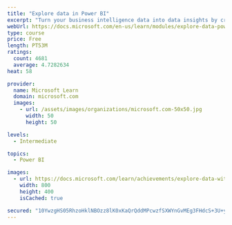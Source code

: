 ```yaml
---
title: "Explore data in Power BI"
excerpt: "Turn your business intelligence data into data insights by creating and configuring Power BI dashboards."
webUrl: https://docs.microsoft.com/en-us/learn/modules/explore-data-power-bi/
type: course
price: Free
length: PT53M
ratings:
  count: 4681
  average: 4.7282634
heat: 58

provider:
  name: Microsoft Learn
  domain: microsoft.com
  images:
    - url: /assets/images/organizations/microsoft.com-50x50.jpg
      width: 50
      height: 50

levels:
  - Intermediate

topics:
  - Power BI

images:
  - url: https://docs.microsoft.com/learn/achievements/explore-data-with-power-bi-desktop-social.png
    width: 800
    height: 400
    isCached: true

secured: "10YwzgHS05RhzoHklNBOzz8lK0xKaQrQddMPcwzfSXWYnGvMEg3FHdcS+3U+yeS0tlaoaKGlRu3YmAomNv4Vxn4sEVOQ7zd/sIPU/kR+NLO6flVL/sJFWSOvFk48E/gPinItBvG2HyQXd7cWk5gzAxZFZE8S17AcFD+/QiFrJ/n04THLOJvBvIApocjo7zkwUiPjxzPRHv1MEfEGiXecYf14heu1dluYKybh0Kp7QY9e/x8rujShc6FR0/0IIQuBFTBPNVXsMzNcfiYVP7UG4DBe8DR/hGDFmxTbZ3U4rAFeKCQuyVCRGfk7rOjjDHq9voOz7jE5TGRmBZIm5VlsZW31yt6e/20VeP6uIbS33zbYy9dVMtNOvge6nCpGWuxqT1P/6b5b84QvsvNP3VstN5jOWf24XtHCgLw070jm/lc=;JxDUsqji6+CNKYHHjfJEtw=="
---
```


